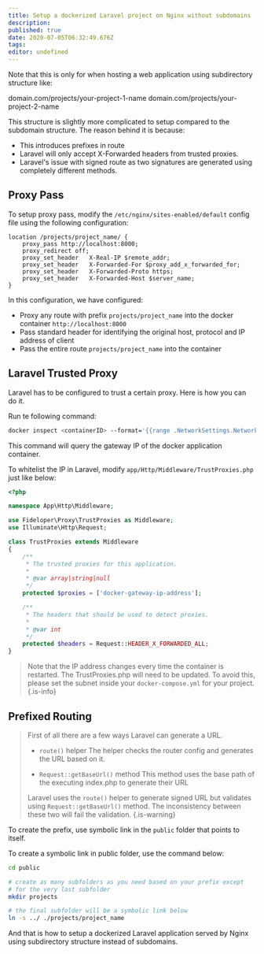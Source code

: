 ```yaml
---
title: Setup a dockerized Laravel project on Nginx without subdomains
description: 
published: true
date: 2020-07-05T06:32:49.676Z
tags: 
editor: undefined
---
```


Note that this is only for when hosting a web application using subdirectory structure like:

domain.com/projects/your-project-1-name
domain.com/projects/your-project-2-name

This structure is slightly more complicated to setup compared to the subdomain structure. The reason behind it is because:
  
- This introduces prefixes in route
- Laravel will only accept X-Forwarded headers from trusted proxies.
- Laravel's issue with signed route as two signatures are generated using completely different methods.

## Proxy Pass
To setup proxy pass, modify the `/etc/nginx/sites-enabled/default` config file using the following configuration:

```
location /projects/project_name/ {
    proxy_pass http://localhost:8000;
    proxy_redirect off;
    proxy_set_header   X-Real-IP $remote_addr;
    proxy_set_header   X-Forwarded-For $proxy_add_x_forwarded_for;
    proxy_set_header   X-Forwarded-Proto https;
    proxy_set_header   X-Forwarded-Host $server_name;
}
```

In this configuration, we have configured:
- Proxy any route with prefix `projects/project_name` into the docker container `http://localhost:8000`
- Pass standard header for identifying the original host, protocol and IP address of client
- Pass the entire route `projects/project_name` into the container

## Laravel Trusted Proxy

Laravel has to be configured to trust a certain proxy. Here is how you can do it.

Run te following command:

```bash
docker inspect <containerID> --format='{{range .NetworkSettings.Networks}}{{.Gateway}}{{end}}'
```
This command will query the gateway IP of the docker application container.

To whitelist the IP in Laravel, modify `app/Http/Middleware/TrustProxies.php` just like below:

```php
<?php

namespace App\Http\Middleware;

use Fideloper\Proxy\TrustProxies as Middleware;
use Illuminate\Http\Request;

class TrustProxies extends Middleware
{
    /**
     * The trusted proxies for this application.
     *
     * @var array|string|null
     */
    protected $proxies = ['docker-gateway-ip-address'];

    /**
     * The headers that should be used to detect proxies.
     *
     * @var int
     */
    protected $headers = Request::HEADER_X_FORWARDED_ALL;
}

```

> Note that the IP address changes every time the container is restarted. The TrustProxies.php will need to be updated. To avoid this, please set the subnet inside your `docker-compose.yml` for your project.
{.is-info}

## Prefixed Routing

> First of all there are a few ways Laravel can generate a URL.
> - `route()` helper
> The helper checks the router config and generates the URL based on it. 
> 
> - `Request::getBaseUrl()` method
> This method uses the base path of the executing index.php to generate their URL
> 
> Laravel uses the `route()` helper to generate signed URL but validates using `Request::getBaseUrl()` method. The inconsistency between these two will fail the validation. 
> {.is-warning}

To create the prefix, use symbolic link in the `public` folder that points to itself. 

To create a symbolic link in public folder, use the command below:

```bash
cd public

# create as many subfolders as you need based on your prefix except
# for the very last subfolder
mkdir projects

# the final subfolder will be a symbolic link below
ln -s ../ ./projects/project_name
```

And that is how to setup a dockerized Laravel application served by Nginx using subdirectory structure instead of subdomains. 